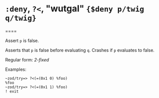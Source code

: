 # `:deny`, `?<`, "wutgal" `{$deny p/twig q/twig}`
====

Assert `p` is false.

Asserts that `p` is false before evaluating `q`. Crashes if `p` evaluates to false.

Regular form: *2-fixed*

Examples:

    ~zod/try=> ?<(=(0x1 0) %foo)
    %foo
    ~zod/try=> ?<(=(0x1 1) %foo)
    ! exit
